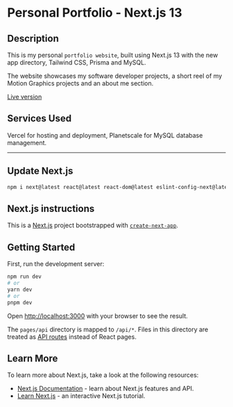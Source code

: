 # Personal Portfolio - Next.js 13

## Description

This is my personal `portfolio website`, built using Next.js 13 with the new app directory, Tailwind CSS, Prisma and MySQL.

The website showcases my software developer projects, a short reel of my Motion Graphics projects and an about me section.

[Live version](https://www.jordancortes.dev)

## Services Used

Vercel for hosting and deployment,
Planetscale for MySQL database management.

---

## Update Next.js

```bash
npm i next@latest react@latest react-dom@latest eslint-config-next@latest
```

## Next.js instructions

This is a [Next.js](https://nextjs.org/) project bootstrapped with [`create-next-app`](https://github.com/vercel/next.js/tree/canary/packages/create-next-app).

## Getting Started

First, run the development server:

```bash
npm run dev
# or
yarn dev
# or
pnpm dev
```

Open [http://localhost:3000](http://localhost:3000) with your browser to see the result.

The `pages/api` directory is mapped to `/api/*`. Files in this directory are treated as [API routes](https://nextjs.org/docs/api-routes/introduction) instead of React pages.

## Learn More

To learn more about Next.js, take a look at the following resources:

- [Next.js Documentation](https://nextjs.org/docs) - learn about Next.js features and API.
- [Learn Next.js](https://nextjs.org/learn) - an interactive Next.js tutorial.
